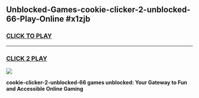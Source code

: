
## Unblocked-Games-cookie-clicker-2-unblocked-66-Play-Online #x1zjb
<h3>
<a href="https://news.freeplayer.one?title=cookie-clicker-2-unblocked-66&ref=3">CLICK TO PLAY</a></h3>
<hr>

<h3>
<a href="https://news.freeplayer.one?title=cookie-clicker-2-unblocked-66&ref=3">CLICK 2 PLAY</a>
  
</h3>

<a href="https://news.freeplayer.one?title=cookie-clicker-2-unblocked-66&ref=3"><img src="https://clearcache.store/games.png"></a>


**cookie-clicker-2-unblocked-66 games unblocked: Your Gateway to Fun and Accessible Online Gaming**
